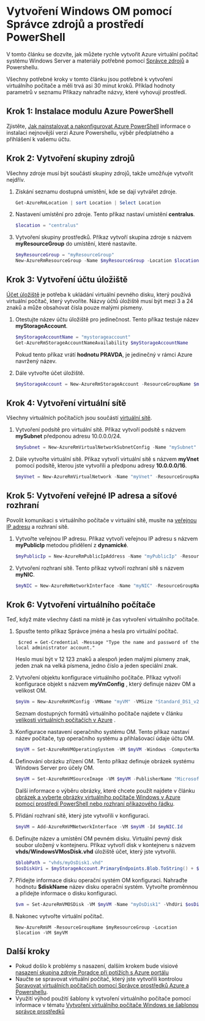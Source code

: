 <properties
    pageTitle="Vytvoření OM Azure pomocí prostředí PowerShell | Microsoft Azure"
    description="Pomocí prostředí PowerShell Azure a správce prostředků Azure snadno vytvářet nové OM spuštěný Windows Server."
    services="virtual-machines-windows"
    documentationCenter=""
    authors="davidmu1"
    manager="timlt"
    editor=""
    tags="azure-resource-manager"/>

<tags
    ms.service="virtual-machines-windows"
    ms.workload="na"
    ms.tgt_pltfrm="na"
    ms.devlang="na"
    ms.topic="get-started-article"
    ms.date="10/21/2016"
    ms.author="davidmu"/>

# <a name="create-a-windows-vm-using-resource-manager-and-powershell"></a>Vytvoření Windows OM pomocí Správce zdrojů a prostředí PowerShell

V tomto článku se dozvíte, jak můžete rychle vytvořit Azure virtuální počítač systému Windows Server a materiály potřebné pomocí [Správce zdrojů](../azure-resource-manager/resource-group-overview.md) a Powershellu. 

Všechny potřebné kroky v tomto článku jsou potřebné k vytvoření virtuálního počítače a měli trvá asi 30 minut kroků. Příklad hodnoty parametrů v seznamu Příkazy nahraďte názvy, které vyhovují prostředí.

## <a name="step-1-install-azure-powershell"></a>Krok 1: Instalace modulu Azure PowerShell

Zjistěte, [Jak nainstalovat a nakonfigurovat Azure PowerShell](../powershell-install-configure.md) informace o instalaci nejnovější verzi Azure Powershellu, výběr předplatného a přihlášení k vašemu účtu.
        
## <a name="step-2-create-a-resource-group"></a>Krok 2: Vytvoření skupiny zdrojů

Všechny zdroje musí být součástí skupiny zdrojů, takže umožňuje vytvořit nejdřív.  

1. Získání seznamu dostupná umístění, kde se dají vytvářet zdroje.

    ```powershell
    Get-AzureRmLocation | sort Location | Select Location
    ```

2. Nastavení umístění pro zdroje. Tento příkaz nastaví umístění **centralus**.

    ```powershell
    $location = "centralus"
    ```
    
3. Vytvoření skupiny prostředků. Příkaz vytvoří skupina zdroje s názvem **myResourceGroup** do umístění, které nastavíte.

    ```powershell
    $myResourceGroup = "myResourceGroup"
    New-AzureRmResourceGroup -Name $myResourceGroup -Location $location
    ```
    
## <a name="step-3-create-a-storage-account"></a>Krok 3: Vytvoření účtu úložiště

[Účet úložiště](../storage/storage-introduction.md) je potřeba k ukládání virtuální pevného disku, který používá virtuální počítač, který vytvoříte. Názvy účtů úložiště musí být mezi 3 a 24 znaků a může obsahovat čísla pouze malými písmeny.

1. Otestujte název účtu úložiště pro jedinečnost. Tento příkaz testuje název **myStorageAccount**.

    ```powershell
    $myStorageAccountName = "mystorageaccount"
    Get-AzureRmStorageAccountNameAvailability $myStorageAccountName
    ```
    
    Pokud tento příkaz vrátí **hodnotu PRAVDA**, je jedinečný v rámci Azure navržený název. 
    
2. Dále vytvořte účet úložiště.
    
    ```powershell    
    $myStorageAccount = New-AzureRmStorageAccount -ResourceGroupName $myResourceGroup -Name $myStorageAccountName -SkuName "Standard_LRS" -Kind "Storage" -Location $location
    ```
    
## <a name="step-4-create-a-virtual-network"></a>Krok 4: Vytvoření virtuální sítě

Všechny virtuálních počítačích jsou součástí [virtuální sítě](../virtual-network/virtual-networks-overview.md).

1. Vytvoření podsítě pro virtuální sítě. Příkaz vytvoří podsítě s názvem **mySubnet** předponou adresu 10.0.0.0/24.
        
    ```powershell
    $mySubnet = New-AzureRmVirtualNetworkSubnetConfig -Name "mySubnet" -AddressPrefix 10.0.0.0/24
    ```
    
2. Dále vytvořte virtuální sítě. Příkaz vytvoří virtuální sítě s názvem **myVnet** pomocí podsítě, kterou jste vytvořili a předponu adresy **10.0.0.0/16**.

    ```powershell
    $myVnet = New-AzureRmVirtualNetwork -Name "myVnet" -ResourceGroupName $myResourceGroup -Location $location -AddressPrefix 10.0.0.0/16 -Subnet $mySubnet
    ```
        
## <a name="step-5-create-a-public-ip-address-and-network-interface"></a>Krok 5: Vytvoření veřejné IP adresa a síťové rozhraní

Povolit komunikaci s virtuálního počítače v virtuální sítě, musíte na [veřejnou IP adresu](../virtual-network/virtual-network-ip-addresses-overview-arm.md) a rozhraní sítě.

1. Vytvořte veřejnou IP adresu. Příkaz vytvoří veřejnou IP adresu s názvem **myPublicIp** metodou přidělení z **dynamické**.
 
    ```powershell
    $myPublicIp = New-AzureRmPublicIpAddress -Name "myPublicIp" -ResourceGroupName $myResourceGroup -Location $location -AllocationMethod Dynamic
    ```
        
2. Vytvoření rozhraní sítě. Tento příkaz vytvoří rozhraní sítě s názvem **myNIC**.

    ```powershell
    $myNIC = New-AzureRmNetworkInterface -Name "myNIC" -ResourceGroupName $myResourceGroup -Location $location -SubnetId $myVnet.Subnets[0].Id -PublicIpAddressId $myPublicIp.Id
    ```
       
## <a name="step-6-create-a-virtual-machine"></a>Krok 6: Vytvoření virtuálního počítače

Teď, když máte všechny části na místě je čas vytvoření virtuálního počítače.

1. Spusťte tento příkaz Správce jména a hesla pro virtuální počítač.

        $cred = Get-Credential -Message "Type the name and password of the local administrator account."
        
    Heslo musí být v 12 123 znaků a alespoň jeden malými písmeny znak, jeden znak na velká písmena, jedno číslo a jeden speciální znak. 
        
2. Vytvoření objektu konfigurace virtuálního počítače. Příkaz vytvoří konfigurace objekt s názvem **myVmConfig** , který definuje název OM a velikost OM.

    ```powershell
    $myVm = New-AzureRmVMConfig -VMName "myVM" -VMSize "Standard_DS1_v2"
    ```
     
    Seznam dostupných formátů virtuálního počítače najdete v článku [velikosti virtuálních počítačích v Azure](virtual-machines-windows-sizes.md) .
    
3. Konfigurace nastavení operačního systému OM. Tento příkaz nastaví název počítače, typ operačního systému a přihlašovací údaje účtu OM.

    ```powershell
    $myVM = Set-AzureRmVMOperatingSystem -VM $myVM -Windows -ComputerName "myVM" -Credential $cred -ProvisionVMAgent -EnableAutoUpdate
    ```
    
4. Definování obrázku zřízení OM. Tento příkaz definuje obrázek systému Windows Server pro účely OM. 

    ```powershell
    $myVM = Set-AzureRmVMSourceImage -VM $myVM -PublisherName "MicrosoftWindowsServer" -Offer "WindowsServer" -Skus "2012-R2-Datacenter" -Version "latest"
    ```
        
    Další informace o výběru obrázky, které chcete použít najdete v článku [obrázek a vyberte obrázky virtuálního počítače Windows v Azure pomocí prostředí PowerShell nebo rozhraní příkazového řádku](virtual-machines-windows-cli-ps-findimage.md).
        
5. Přidání rozhraní sítě, který jste vytvořili v konfiguraci.

    ```powershell
    $myVM = Add-AzureRmVMNetworkInterface -VM $myVM -Id $myNIC.Id
    ```
        
6. Definujte název a umístění OM pevném disku. Virtuální pevný disk soubor uložený v kontejneru. Příkaz vytvoří disk v kontejneru s názvem **vhds/WindowsVMosDisk.vhd** úložiště účet, který jste vytvořili.

    ```powershell
    $blobPath = "vhds/myOsDisk1.vhd"
    $osDiskUri = $myStorageAccount.PrimaryEndpoints.Blob.ToString() + $blobPath
    ```
        
7. Přidejte informace disku operační systém OM konfiguraci. Nahraďte hodnotu **$diskName** název disku operační systém. Vytvořte proměnnou a přidejte informace o disku konfiguraci.
    
    ```powershell
    $vm = Set-AzureRmVMOSDisk -VM $myVM -Name "myOsDisk1" -VhdUri $osDiskUri -CreateOption fromImage
    ```
        
8. Nakonec vytvořte virtuální počítač.

    ```
    New-AzureRmVM -ResourceGroupName $myResourceGroup -Location $location -VM $myVM
    ```
                                  
## <a name="next-steps"></a>Další kroky

- Pokud došlo k problémy s nasazení, dalším krokem bude visiové [nasazení skupina zdroje Poradce při potížích s Azure portálu](../resource-manager-troubleshoot-deployments-portal.md)
- Naučte se spravovat virtuální počítač, který jste vytvořili kontrolou [Spravovat virtuálních počítačích pomocí Správce prostředků Azure a Powershellu](virtual-machines-windows-ps-manage.md).
- Využití výhod použití šablony k vytvoření virtuálního počítače pomocí informace v tématu [Vytvoření virtuálního počítače Windows se šablonou správce prostředků](virtual-machines-windows-ps-template.md)
